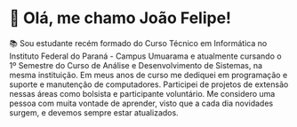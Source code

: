 # 👋 Olá, me chamo João Felipe!

📚 Sou estudante recém formado do Curso Técnico em Informática no Instituto Federal do Paraná - Campus Umuarama e atualmente cursando o 1º Semestre do Curso de Análise e Desenvolvimento de Sistemas, na mesma instituição. Em meus anos de curso me dediquei em programação e suporte e manutenção de computadores. Participei de projetos de extensão nessas áreas como bolsista e participante voluntário. Me considero uma pessoa com muita vontade de aprender, visto que a cada dia novidades surgem, e devemos sempre estar atualizados.
